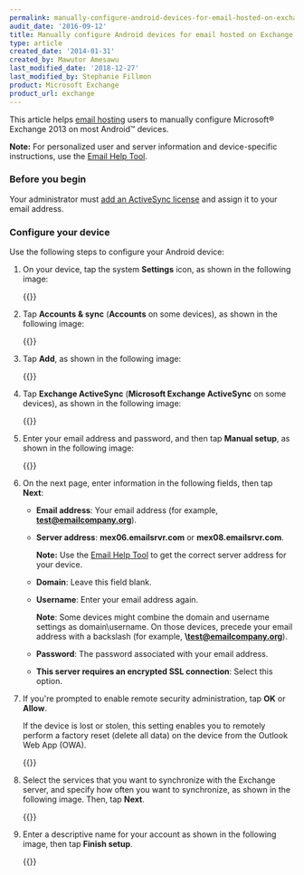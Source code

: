 ```yaml
---
permalink: manually-configure-android-devices-for-email-hosted-on-exchange-2013
audit_date: '2016-09-12'
title: Manually configure Android devices for email hosted on Exchange 2013
type: article
created_date: '2014-01-31'
created_by: Mawutor Amesawu
last_modified_date: '2018-12-27'
last_modified_by: Stephanie Fillmon
product: Microsoft Exchange
product_url: exchange
---
```


This article helps [email
hosting](https://www.rackspace.com/email-hosting/webmail) users to manually
configure Microsoft&reg; Exchange 2013 on most Android&trade; devices.

**Note:** For personalized user and server information and device-specific
instructions, use the [Email Help Tool](https://emailhelp.rackspace.com/).

### Before you begin

Your administrator must [add an ActiveSync
license](/support/how-to/add-an-activesync-or-bes-license) and assign it to your email
address.

### Configure your device

Use the following steps to configure your Android device:

1. On your device, tap the system **Settings** icon, as shown in the following
   image:

    {{<image src="1.Settings_2.png" alt="" title="">}}

2. Tap **Accounts & sync** (**Accounts** on some devices), as shown in the
   following image:

    {{<image src="2.AccountsandSync_2.png" alt="" title="">}}

3. Tap **Add**, as shown in the following image:

    {{<image src="3.Add_2.png" alt="" title="">}}

4. Tap **Exchange ActiveSync** (**Microsoft Exchange ActiveSync** on some
   devices), as shown in the following image:

    {{<image src="4.ExchangeActiveSync_2.png" alt="" title="">}}

5. Enter your email address and password, and then tap **Manual setup**, as
   shown in the following image:

    {{<image src="5.ManualSetup_2.png" alt="" title="">}}

6. On the next page, enter information in the following fields, then tap
   **Next**:

   - **Email address**: Your email address (for example, **test@emailcompany.org**).
   - **Server address**: **mex06.emailsrvr.com** or **mex08.emailsrvr.com**.

     **Note:** Use the [Email Help Tool](https://emailhelp.rackspace.com/) to get the correct server address for your device.

   - **Domain**: Leave this field blank.
   - **Username**: Enter your email address again.

      **Note**: Some devices might combine the domain and username
      settings as domain\username. On those devices, precede your email
      address with a backslash (for example, **\test@emailcompany.org**).

   - **Password**: The password associated with your email address.
   - **This server requires an encrypted SSL connection**: Select this option.

7. If you're prompted to enable remote security administration, tap **OK** or
   **Allow**.

    If the device is lost or stolen, this setting enables you to remotely
    perform a factory reset (delete all data) on the device from the Outlook
    Web App (OWA).

    {{<image src="4_40.png" alt="" title="">}}

8. Select the services that you want to synchronize with the Exchange server,
   and specify how often you want to synchronize, as shown in the following
   image. Then, tap **Next**.

    {{<image src="7.SyncOptions_2.png" alt="" title="">}}

9. Enter a descriptive name for your account as shown in the following image,
   then tap **Finish setup**.

    {{<image src="8.Finalize_1.png" alt="" title="">}}




<script type="application/ld+json">
{
"@context": "https://schema.org/",
"@type": "HowTo",
"text":"Manually configure Android devices for email hosted on Exchange 2013",
"description": "This article helps email hosting users to manually configure Microsoft® Exchange® 2013 on most Android™ devices.",
"step": [{
	"@type": "HowToStep",
	"text": "On your device, tap the system Settings icon",
	"image": {
		"@type": "ImageObject",
		"url": "https://657cea1304d5d92ee105-33ee89321dddef28209b83f19f06774f.ssl.cf1.rackcdn.com/1.%2520Settings_2-64b16cf54ec7d0ccd084d67bb469496e8eb084a558f7275e3d7a7bf728b5d77d.png",
		"height": "386",
		"width": "217"
	}},{
	"@type": "HowToStep",
	"text": "Tap Accounts & sync (Accounts on some devices)",
	"image": {
		"@type": "ImageObject",
		"url": "https://657cea1304d5d92ee105-33ee89321dddef28209b83f19f06774f.ssl.cf1.rackcdn.com/2.%2520Accounts%2520and%2520Sync_2-905591f06054d66b76dabe9f500324aa42f62e659444b42603d1b6051782e163.png",
		"height": "386",
		"width": "217"
	}},{
	"@type": "HowToStep",
	"text": "Tap Add",
	"image": {
		"@type": "ImageObject",
		"url": "https://657cea1304d5d92ee105-33ee89321dddef28209b83f19f06774f.ssl.cf1.rackcdn.com/3.%2520Add_2-e1f28f13676dbddf257a19092e62a4aee0cf1287c97ba09d22c896216cdb25ad.png",
		"height": "386",
		"width": "217"
	}},{
	"@type": "HowToStep",
	"text": "Tap Exchange ActiveSync (Microsoft Exchange ActiveSync on some devices)",
	"image": {
		"@type": "ImageObject",
		"url": "https://657cea1304d5d92ee105-33ee89321dddef28209b83f19f06774f.ssl.cf1.rackcdn.com/4.%2520Exchange%2520ActiveSync_2-e1b6999cdbd102cef427b9efc41156c1acbe2a2f9544b6e6e60878ce81e96bb7.png",
		"height": "386",
		"width": "217"
	}},{
	"@type": "HowToStep",
	"text": "Enter your email address and password, and then tap Manual setup",
	"image": {
		"@type": "ImageObject",
		"url": "https://657cea1304d5d92ee105-33ee89321dddef28209b83f19f06774f.ssl.cf1.rackcdn.com/5.%2520Manual%2520Setup_2-71c55dbdf63a55ffe48e19d5f7bf7c683686b3ee0b6f20782352b10a85d290f3.png",
		"height": "386",
		"width": "217"
	}},{
	"@type": "HowToStep",
	"text": "On the next page, enter information in the following fields, then tap Next",
	"itemListElement": [{
		"@type": "HowToDirection",
		"text": "Email address: Your email address (for example, test@emailcompany.org)."
		},{
		"@type": "HowToDirection",
		"text": "Server address: mex06.emailsrvr.com or mex08.emailsrvr.com."
		},{
		"@type": "HowToTip",
		"text": "Use the Email Help Tool to get the correct server address for your device."
		},{
		"@type": "HowToDirection",
		"text": "Domain: Leave this field blank."
		},{
		"@type": "HowToDirection",
		"text": "Username: Enter your email address again."
		},{
		"@type": "HowToTip",
		"text": "Some devices might combine the domain and username settings as domain\\username. On those devices, precede your email address with a backslash (for example, \\test@emailcompany.org)."
		},{
		"@type": "HowToDirection",
		"text": "Password: The password associated with your email address."
		},{
		"@type": "HowToDirection",
		"text": "This server requires an encrypted SSL connection: Select this option."
	}]},{
	"@type": "HowToStep",
	"text": "If you’re prompted to enable remote security administration, tap OK or Allow.",
	"image": {
		"@type": "ImageObject",
		"url": "https://657cea1304d5d92ee105-33ee89321dddef28209b83f19f06774f.ssl.cf1.rackcdn.com/4_40-862b7fcac44e386d3a34ebda05af1b976afe25cdb07843916d17b9518898e4eb.png",
		"height": "386",
		"width": "217"
	},
	"itemListElement": [{
		"@type": "HowToTip",
		"text": "If the device is lost or stolen, this setting enables you to remotely perform a factory reset (delete all data) on the device from the Outlook Web App (OWA)."
	}]},{
	"@type": "HowToStep",
	"text": "Select the services that you want to synchronize with the Exchange server, and specify how often you want to synchronize, as shown in the following image. Then, tap Next.",
	"image": {
		"@type": "ImageObject",
		"url": "https://657cea1304d5d92ee105-33ee89321dddef28209b83f19f06774f.ssl.cf1.rackcdn.com/7.%2520Sync%2520Options_2-e044a45cec024e00bf6fd4fc9e0fcf862fd8a67d13c8b7e14ae2c7fb374ba7ba.png",
		"height": "386",
		"width": "217"
	}},{
	"@type": "HowToStep",
	"text": "Enter a descriptive name for your account as shown in the following image, then tap Finish setup.",
	"image": {
		"@type": "ImageObject",
		"url": "https://657cea1304d5d92ee105-33ee89321dddef28209b83f19f06774f.ssl.cf1.rackcdn.com/8.%2520Finalize_1-58e510177b823ebaad7720278fa41feeca56bb57308d099ec65458c3058f8a46.png",
		"height": "386",
		"width": "217"
}}]}
